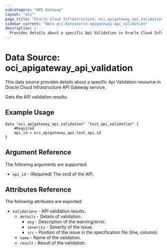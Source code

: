 ```yaml
---
subcategory: "API Gateway"
layout: "oci"
page_title: "Oracle Cloud Infrastructure: oci_apigateway_api_validation"
sidebar_current: "docs-oci-datasource-apigateway-api_validation"
description: |-
  Provides details about a specific Api Validation in Oracle Cloud Infrastructure API Gateway service
---
```


# Data Source: oci_apigateway_api_validation
This data source provides details about a specific Api Validation resource in Oracle Cloud Infrastructure API Gateway service.

Gets the API validation results.

## Example Usage

```hcl
data "oci_apigateway_api_validation" "test_api_validation" {
	#Required
	api_id = oci_apigateway_api.test_api.id
}
```

## Argument Reference

The following arguments are supported:

* `api_id` - (Required) The ocid of the API.


## Attributes Reference

The following attributes are exported:

* `validations` - API validation results.
	* `details` - Details of validation.
		* `msg` - Description of the warning/error.
		* `severity` - Severity of the issue.
		* `src` - Position of the issue in the specification file (line, column).
	* `name` - Name of the validation.
	* `result` - Result of the validation.

